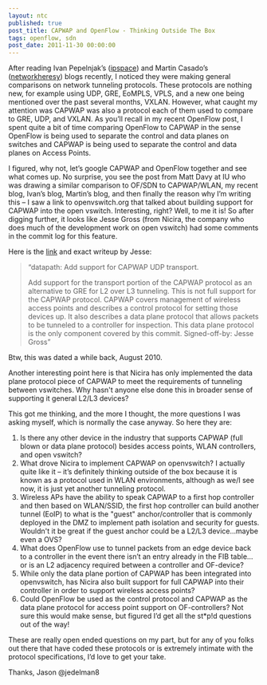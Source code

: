 ```yaml
---
layout: ntc
published: true
post_title: CAPWAP and OpenFlow - Thinking Outside The Box
tags: openflow, sdn
post_date: 2011-11-30 00:00:00 
---
```


After reading Ivan Pepelnjak’s ([ipspace](http://blog.ioshints.info/2011/11/openflow-enterprise-use-cases.html)) and Martin Casado’s ([networkheresy](http://networkheresy.wordpress.com/2011/11/17/is-openflowsdn-good-at-forwarding/)) blogs recently, I noticed they were making general comparisons on network tunneling protocols.  These protocols are nothing new, for example using UDP, GRE, EoMPLS, VPLS, and a new one being mentioned over the past several months, VXLAN.  However, what caught my attention was CAPWAP was also a protocol each of them used to compare to GRE, UDP, and VXLAN. <!--more--> As you’ll recall in my recent OpenFlow post, I spent quite a bit of time comparing OpenFlow to CAPWAP in the sense OpenFlow is being used to separate the control and data planes on switches and CAPWAP is being used to separate the control and data planes on Access Points.

I figured, why not, let’s google CAPWAP and OpenFlow together and see what comes up.  No surprise, you see the post from Matt Davy at IU who was drawing a similar comparison to OF/SDN to CAPWAP/WLAN, my recent blog, Ivan’s blog, Martin’s blog, and then finally the reason why I’m writing this – I saw a link to openvswitch.org that talked about building support for CAPWAP into the open vswitch.  Interesting, right?  Well, to me it is!  So after digging further, it looks like Jesse Gross (from Nicira, the company who does much of the development work on open vswitch) had some comments in the commit log for this feature.  

Here is the [link](http://openvswitch.org/cgi-bin/gitweb.cgi?p=openflow;a=log;h=refs/tags/v1.1.0pre1) and exact writeup by Jesse:
 
>“datapath: Add support for CAPWAP UDP transport.
>   
>   Add support for the transport portion of the CAPWAP protocol as an alternative to GRE for L2 over L3 tunneling.  This is not full support for the CAPWAP protocol.  CAPWAP covers management of wireless access points and describes a control protocol for setting those devices up.  It also describes a data plane protocol that allows packets to be tunneled to a controller for inspection. This data plane protocol is the only component covered by this commit.
>   Signed-off-by: Jesse Gross”  

Btw, this was dated a while back, August 2010. 

Another interesting point here is that Nicira has only implemented the data plane protocol piece of CAPWAP to meet the requirements of tunneling between vswitches.  Why hasn't anyone else done this in broader sense of supporting it general L2/L3 devices?

This got me thinking, and the more I thought, the more questions I was asking myself, which is normally the case anyway.  So here they are:

1. Is there any other device in the industry that supports CAPWAP (full blown or data plane protocol) besides access points, WLAN controllers, and open vswitch?
2. What drove Nicira to implement CAPWAP on openvswitch?  I actually quite like it – it’s definitely thinking outside of the box because it is known as a protocol used in WLAN environments, although as we/I see now, it is just yet another tunneling protocol.
3. Wireless APs have the ability to speak CAPWAP to a first hop controller and then based on WLAN/SSID, the first hop controller can build another tunnel (EoIP) to what is the "guest" anchor/controller that is commonly deployed in the DMZ to implement path isolation and security for guests.  Wouldn't it be great if the guest anchor could be a L2/L3 device...maybe even a OVS?
4. What does OpenFlow use to tunnel packets from an edge device back to a controller in the event there isn’t an entry already in the FIB table…or is an L2 adjacency required between a controller and OF-device?
5. While only the data plane portion of CAPWAP has been integrated into openvswitch, has Nicira also built support for full CAPWAP into their controller in order to support wireless access points?
6. Could OpenFlow be used as the control protocol and CAPWAP as the data plane protocol for access point support on OF-controllers?  Not sure this would make sense, but figured I’d get all the st*p!d questions out of the way!

These are really open ended questions on my part, but for any of you folks out there that have coded these protocols or is extremely intimate with the protocol specifications, I’d love to get your take.

Thanks,
Jason 
@jedelman8


